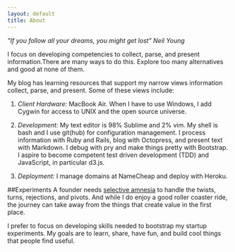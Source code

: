 ```yaml
---
layout: default
title: About
---
```


_"If you follow all your dreams, you might get lost" Neil Young_

I focus on developing competencies to collect, parse, and present information.There are many ways to do this. Explore too many alternatives and good at none of them. 

My blog has learning resources that support my narrow views information collect, parse, and present. Some of these views include:

1. *Client Hardware:* MacBook Air. When I have to use Windows, I add Cygwin for access to UNIX and the open source universe. 

2. *Development:* My text editor is 98% Sublime and 2% vim. My shell is bash and I use git(hub) for configuration management. I process information with Ruby and Rails, blog with Octopress, and present text with Markdown. I debug with pry and make things pretty with Bootstrap. I aspire to become competent test driven development (TDD) and JavaScript, in particular d3.js.

3. *Deployment:* I manage domains at NameCheap and deploy with Heroku.

##Experiments
A founder needs [selective amnesia](http://usatoday.com/story/sports/nfl/2014/01/04/colts-chiefs-wild-card-playoffs-andrew-luck/4321311/) to handle the twists, turns, rejections, and pivots. And while I do enjoy a good roller coaster ride, the journey can take away from the things that create value in the first place. 

I prefer to focus on developing skills needed to bootstrap my startup experiments. My goals are to learn, share, have fun, and build cool things that people find useful.
